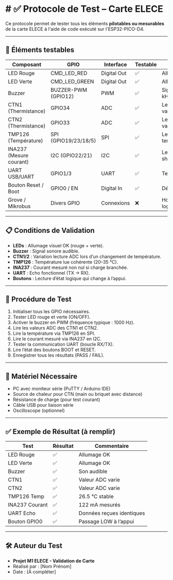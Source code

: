 # # ✅ Protocole de Test – Carte ELECE

Ce protocole permet de tester tous les éléments **pilotables ou mesurables** de la carte ELECE à l'aide de code exécuté sur l'ESP32-PICO-D4.

---

## 🔧 Éléments testables

| Composant               | GPIO             | Interface    | Testable | Méthode |
|-------------------------|------------------|--------------|----------|---------|
| LED Rouge               | CMD_LED_RED      | Digital Out  | ✅       | Allumage/Extinction |
| LED Verte               | CMD_LED_GREEN    | Digital Out  | ✅       | Allumage/Extinction |
| Buzzer                  | BUZZER-PWM (GPIO12) | PWM         | ✅       | Signal sonore (1 kHz) |
| CTN1 (Thermistance)     | GPIO34           | ADC          | ✅       | Lecture analogique variable |
| CTN2 (Thermistance)     | GPIO33           | ADC          | ✅       | Lecture analogique variable |
| TMP126 (Température)    | SPI (GPIO19/23/18/5) | SPI        | ✅       | Lecture température |
| INA237 (Mesure courant) | I2C (GPIO22/21)  | I2C          | ✅       | Lecture courant via shunt |
| UART USB/UART           | GPIO1/3          | UART         | ✅       | Test echo série |
| Bouton Reset / Boot     | GPIO0 / EN       | Digital In   | ✅       | Détection d’appui |
| Grove / Mikrobus        | Divers GPIO      | Connexions   | ❌       | Hors périmètre logiciel |

---

## 📋 Conditions de Validation

- **LEDs** : Allumage visuel OK (rouge + verte).
- **Buzzer** : Signal sonore audible.
- **CTN1/2** : Variation lecture ADC lors d’un changement de température.
- **TMP126** : Température lue cohérente (20–35 °C).
- **INA237** : Courant mesuré non nul si charge branchée.
- **UART** : Echo fonctionnel (TX → RX).
- **Boutons** : Lecture d’état logique qui change à l’appui.

---

## 🧪 Procédure de Test

1. Initialiser tous les GPIO nécessaires.
2. Tester LED rouge et verte (ON/OFF).
3. Activer le buzzer en PWM (fréquence typique : 1000 Hz).
4. Lire les valeurs ADC des CTN1 et CTN2.
5. Lire la température via TMP126 en SPI.
6. Lire le courant mesuré via INA237 en I2C.
7. Tester la communication UART (boucle RX/TX).
8. Lire l’état des boutons BOOT et RESET.
9. Enregistrer tous les résultats (PASS / FAIL).

---

## 🧷 Matériel Nécessaire

- PC avec moniteur série (PuTTY / Arduino IDE)
- Source de chaleur pour CTN (main ou briquet avec distance)
- Résistance de charge (pour test courant)
- Câble USB pour liaison série
- Oscilloscope (optionnel)

---

## ✅ Exemple de Résultat (à remplir)

| Test              | Résultat | Commentaire |
|-------------------|----------|-------------|
| LED Rouge         | ✅       | Allumage OK |
| LED Verte         | ✅       | Allumage OK |
| Buzzer            | ✅       | Son audible |
| CTN1              | ✅       | Valeur ADC varie |
| CTN2              | ✅       | Valeur ADC varie |
| TMP126 Temp       | ✅       | 26.5 °C stable |
| INA237 Courant    | ✅       | 122 mA mesurés |
| UART Echo         | ✅       | Données reçues identiques |
| Bouton GPIO0      | ✅       | Passage LOW à l’appui |

---

## 🛠️ Auteur du Test

- **Projet M1 ELECE - Validation de Carte**
- Réalisé par : [Nom Prénom]
- Date : [À compléter]
